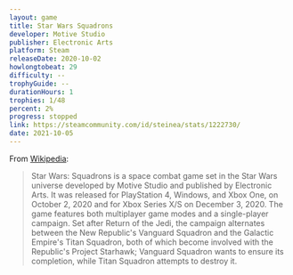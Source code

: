 ```yaml
---
layout: game
title: Star Wars Squadrons
developer: Motive Studio
publisher: Electronic Arts
platform: Steam
releaseDate: 2020-10-02
howlongtobeat: 29
difficulty: --
trophyGuide: --
durationHours: 1
trophies: 1/48
percent: 2%
progress: stopped
link: https://steamcommunity.com/id/steinea/stats/1222730/
date: 2021-10-05
---
```


From [Wikipedia](https://en.wikipedia.org/wiki/Star_Wars:_Squadrons):

> Star Wars: Squadrons is a space combat game set in the Star Wars universe developed by Motive Studio and published by Electronic Arts. It was released for PlayStation 4, Windows, and Xbox One, on October 2, 2020 and for Xbox Series X/S on December 3, 2020. The game features both multiplayer game modes and a single-player campaign. Set after Return of the Jedi, the campaign alternates between the New Republic's Vanguard Squadron and the Galactic Empire's Titan Squadron, both of which become involved with the Republic's Project Starhawk; Vanguard Squadron wants to ensure its completion, while Titan Squadron attempts to destroy it.
